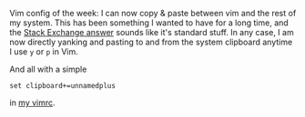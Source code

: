 <!--
.. title: Vim and the system clipboard
.. slug: vim-and-the-system-clipboard
.. date: 2021-09-30 08:16:45 UTC+02:00
.. tags:
.. category:
.. link:
.. description:
.. type: text
-->

Vim config of the week: I can now copy & paste between vim and the rest of my system. This has been something I wanted
to have for a long time, and the [Stack Exchange answer](https://vi.stackexchange.com/a/96) sounds like it's standard
stuff. In any case, I am now directly yanking and pasting to and from the system clipboard anytime I use <code>y</code>
or <code>p</code> in Vim.

And all with a simple

```
set clipboard+=unnamedplus
```

in [my vimrc](https://codeberg.org/flowfx/dotfiles/commit/b351a3264961f7d901897c6a29285fd45566f550).
